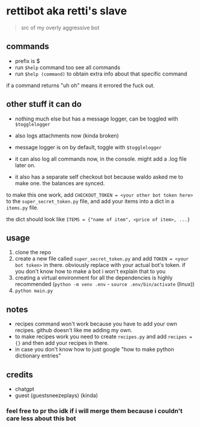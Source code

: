 # rettibot aka retti's slave
> src of my overly aggressive bot

## commands
- prefix is $
- run `$help` command too see all commands
- run `$help (command)` to obtain extra info about that specific command

if a command returns "uh oh" means it errored the fuck out.

## other stuff it can do

- nothing much else but has a message logger, can be toggled with `$togglelogger`
- also logs attachments now (kinda broken)
- message logger is on by default, toggle with `$togglelogger`

- it can also log all commands now, in the console. might add a .log file later on.

- it also has a separate self checkout bot because waldo asked me to make one. the balances are synced.

to make this one work, add `CHECKOUT_TOKEN = <your other bot token here>` to the `super_secret_token.py` file, and add your items into a dict in a `items.py` file.

the dict should look like `ITEMS = {"name of item", <price of item>, ...}`

## usage
1. clone the repo
2. create a new file called `super_secret_token.py` and add `TOKEN = <your bot token>` in there. obviously replace <your bot token> with your actual bot's token.
if you don't know how to make a bot i won't explain that to you
3. creating a virtual environment for all the dependencies is highly recommended (`python -m venv .env` - `source .env/bin/activate` (linux))
4. `python main.py`

## notes

- recipes command won't work because you have to add your own recipes. github doesn't like me adding my own.
- to make recipes work you need to create `recipes.py` and add `recipes = {}` and then add your recipes in there.
- in case you don't know how to just google "how to make python dictionary entries"

## credits
- chatgpt
- guest (guestsneezeplays) (kinda)

### feel free to pr tho idk if i will merge them because i couldn't care less about this bot